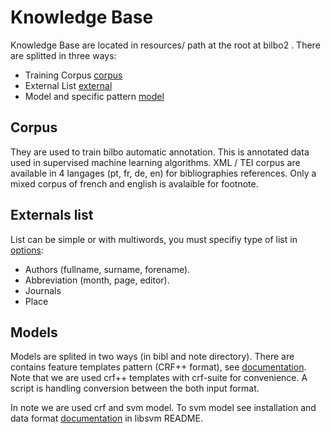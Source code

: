 # Knowledge Base #

Knowledge Base are located in resources/ path at the root at bilbo2 . There are splitted in three ways:
* Training Corpus [corpus](#corpus)
* External List [external](#external)
* Model and specific pattern [model](#model)


## Corpus
They are used to train bilbo automatic annotation. This is annotated data used in supervised machine learning algorithms.
XML / TEI corpus are available in 4 langages (pt, fr, de, en) for bibliographies references. 
Only a mixed corpus of french and english is avalaible for footnote.

## Externals list ##


List can be simple or with multiwords, you must specifiy type of list in [options](../configuration/options.html#listfeaturesexternes): 
* Authors (fullname, surname, forename).
* Abbreviation (month, page, editor).
* Journals
* Place

## Models ##
Models are splited in two ways (in bibl and note directory). There are contains feature templates pattern (CRF++ format), see [documentation](https://taku910.github.io/crfpp/#templ).
Note that we are used crf++ templates with crf-suite for convenience. A script is handling conversion between the both input format.

In note we are used crf and svm model. To svm model see installation and data format [documentation](https://github.com/cjlin1/libsvm/blob/master/README) in libsvm README. 
